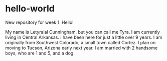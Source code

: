 # hello-world
New repository for week 1. 
Hello! 

My name is Letyraial Cunningham, but you can call me Tyra. I am currently living in Central Arkansas. i have been here for just a little over 9 years. I am originally from Southwest Colorado, a small town called Cortez. I plan on moving to Tucson, Arizona early next year. I am married with 2 handsome boys, who are 1 and 5, and a dog. 
